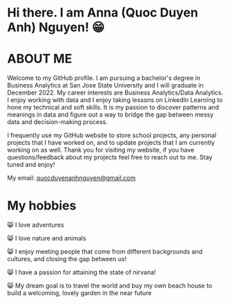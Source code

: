 # Hi there. I am Anna (Quoc Duyen Anh) Nguyen! 😁 

# ABOUT ME

Welcome to my GitHub profile. I am pursuing a bachelor's degree in Business Analytics at San Jose State University and I will graduate in December 2022. My career interests are Business Analytics/Data Analytics. I enjoy working with data and I enjoy taking lessons on LinkedIn Learning to hone my technical and soft skills. It is my passion to discover patterns and meanings in data and figure out a way to bridge the gap between messy data and decision-making process. 

I frequently use my GitHub website to store school projects, any personal projects that I have worked on, and to update projects that I am currently working on as well. Thank you for visiting my website, if you have questions/feedback about my projects feel free to reach out to me. Stay tuned and enjoy! 

My email: quocduyenanhnguyen@gmail.com

# My hobbies 

😸 I love adventures 

😸 I love nature and animals

😸 I enjoy meeting people that come from different backgrounds and cultures, and closing the gap between us! 

😸 I have a passion for attaining the state of nirvana! 

😸 My dream goal is to travel the world and buy my own beach house to build a welcoming, lovely garden in the near future 
